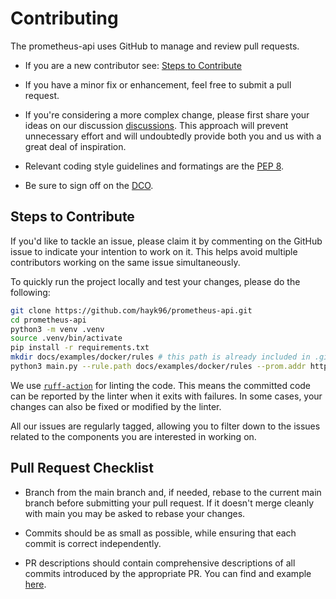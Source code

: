 # Contributing

The prometheus-api uses GitHub to manage and review pull requests.

* If you are a new contributor see: [Steps to Contribute](#steps-to-contribute)

* If you have a minor fix or enhancement, feel free to submit a pull request.
* If you're considering a more complex change, please first share your ideas on our discussion [discussions](https://github.com/hayk96/prometheus-api/discussions/new/choose).
  This approach will prevent unnecessary effort and will undoubtedly provide both you and us with a great deal of inspiration.

* Relevant coding style guidelines and formatings are the [PEP 8](https://peps.python.org/pep-0008/).

* Be sure to sign off on the [DCO](https://github.com/probot/dco#how-it-works).

## Steps to Contribute

If you'd like to tackle an issue, please claim it by commenting on the GitHub issue to indicate your intention to work on it. This helps avoid multiple contributors working on the same issue simultaneously.

To quickly run the project locally and test your changes, please do the following:

```bash
git clone https://github.com/hayk96/prometheus-api.git
cd prometheus-api
python3 -m venv .venv
source .venv/bin/activate
pip install -r requirements.txt
mkdir docs/examples/docker/rules # this path is already included in .gitignore
python3 main.py --rule.path docs/examples/docker/rules --prom.addr http://localhost:9090 --web.enable-ui=true
```

We use [`ruff-action`](https://github.com/chartboost/ruff-action) for linting the code. This means the committed code can be reported by the linter when it exits with failures. In some cases, your changes can also be fixed or modified by the linter.

All our issues are regularly tagged, allowing you to filter down to the issues related to the components you are interested in working on.

## Pull Request Checklist

* Branch from the main branch and, if needed, rebase to the current main branch before submitting your pull request. If it doesn't merge cleanly with main you may be asked to rebase your changes.

* Commits should be as small as possible, while ensuring that each commit is correct independently.
* PR descriptions should contain comprehensive descriptions of all commits introduced by the appropriate PR. You can find and example [here](https://github.com/hayk96/prometheus-api/pull/11).
